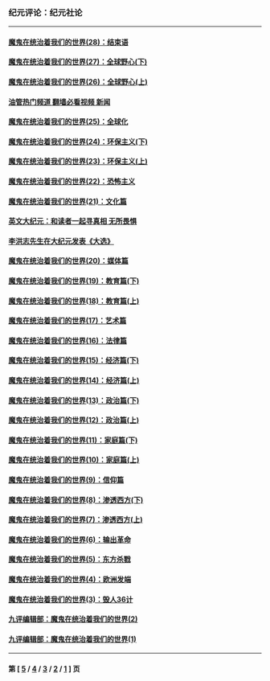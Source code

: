 ### 纪元评论：纪元社论
---
#### [魔鬼在统治着我们的世界(28)：结束语](../../pages/nsc422/n10936246.md?09110330) 
#### [魔鬼在统治着我们的世界(27)：全球野心(下)](../../pages/nsc422/n10928319.md?09110330) 
#### [魔鬼在统治着我们的世界(26)：全球野心(上)](../../pages/nsc422/n10900318.md?09110330) 
#### [油管热门频道 翻墙必看视频 新闻](ok?09110330)
#### [魔鬼在统治着我们的世界(25)：全球化](../../pages/nsc422/n10788205.md?09110330) 
#### [魔鬼在统治着我们的世界(24)：环保主义(下)](../../pages/nsc422/n10695307.md?09110330) 
#### [魔鬼在统治着我们的世界(23)：环保主义(上)](../../pages/nsc422/n10688613.md?09110330) 
#### [魔鬼在统治着我们的世界(22)：恐怖主义](../../pages/nsc422/n10614727.md?09110330) 
#### [魔鬼在统治着我们的世界(21)：文化篇](../../pages/nsc422/n10597706.md?09110330) 
#### [英文大纪元：和读者一起寻真相 无所畏惧](../../pages/nsc422/n12542027.md?09110330) 
#### [李洪志先生在大纪元发表《大选》](../../pages/nsc422/n12534746.md?09110330) 
#### [魔鬼在统治着我们的世界(20)：媒体篇](../../pages/nsc422/n10586579.md?09110330) 
#### [魔鬼在统治着我们的世界(19)：教育篇(下)](../../pages/nsc422/n10564808.md?09110330) 
#### [魔鬼在统治着我们的世界(18)：教育篇(上)](../../pages/nsc422/n10526970.md?09110330) 
#### [魔鬼在统治着我们的世界(17)：艺术篇](../../pages/nsc422/n10499093.md?09110330) 
#### [魔鬼在统治着我们的世界(16)：法律篇](../../pages/nsc422/n10485969.md?09110330) 
#### [魔鬼在统治着我们的世界(15)：经济篇(下)](../../pages/nsc422/n10469975.md?09110330) 
#### [魔鬼在统治着我们的世界(14)：经济篇(上)](../../pages/nsc422/n10457370.md?09110330) 
#### [魔鬼在统治着我们的世界(13)：政治篇(下)](../../pages/nsc422/n10448270.md?09110330) 
#### [魔鬼在统治着我们的世界(12)：政治篇(上)](../../pages/nsc422/n10444576.md?09110330) 
#### [魔鬼在统治着我们的世界(11)：家庭篇(下)](../../pages/nsc422/n10440961.md?09110330) 
#### [魔鬼在统治着我们的世界(10)：家庭篇(上)](../../pages/nsc422/n10435448.md?09110330) 
#### [魔鬼在统治着我们的世界(9)：信仰篇](../../pages/nsc422/n10432159.md?09110330) 
#### [魔鬼在统治着我们的世界(8)：渗透西方(下)](../../pages/nsc422/n10429603.md?09110330) 
#### [魔鬼在统治着我们的世界(7)：渗透西方(上)](../../pages/nsc422/n10426013.md?09110330) 
#### [魔鬼在统治着我们的世界(6)：输出革命](../../pages/nsc422/n10421536.md?09110330) 
#### [魔鬼在统治着我们的世界(5)：东方杀戮](../../pages/nsc422/n10417707.md?09110330) 
#### [魔鬼在统治着我们的世界(4)：欧洲发端](../../pages/nsc422/n10414890.md?09110330) 
#### [魔鬼在统治着我们的世界(3)：毁人36计](../../pages/nsc422/n10411583.md?09110330) 
#### [九评编辑部：魔鬼在统治着我们的世界(2)](../../pages/nsc422/n10410036.md?09110330) 
#### [九评编辑部：魔鬼在统治着我们的世界(1)](../../pages/nsc422/n10406825.md?09110330) 

---
#### 第 [ [5](./5.md?09110330) / [4](./4.md?09110330) / [3](./3.md?09110330) / [2](./2.md?09110330) / [1](./1.md?09110330) ] 页
